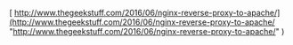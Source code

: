 [ http://www.thegeekstuff.com/2016/06/nginx-reverse-proxy-to-apache/](http://www.thegeekstuff.com/2016/06/nginx-reverse-proxy-to-apache/ "http://www.thegeekstuff.com/2016/06/nginx-reverse-proxy-to-apache/" )

